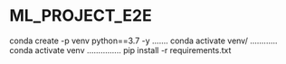 # ML_PROJECT_E2E
conda create -p venv python==3.7 -y
.......
conda activate venv/
............
conda activate venv
...............
pip install -r requirements.txt